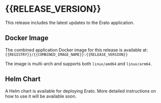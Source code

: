 # {{RELEASE_VERSION}}

This release includes the latest updates to the Erato application.

## Docker Image

The combined application Docker image for this release is available at:
`{{REGISTRY}}/{{COMBINED_IMAGE_NAME}}:{{RELEASE_VERSION}}`

The image is multi-arch and supports both `linux/amd64` and `linux/arm64`.

## Helm Chart

A Helm chart is available for deploying Erato. More detailed instructions on how to use it will be available soon. 
